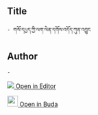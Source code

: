 ## Title
	- གསོ་དཔྱད་ཀྱི་ལག་ལེན་དགོས་འདོད་ཀུན་འབྱུང

## Author
	- 



[<img src="https://img.icons8.com/color/25/000000/edit-property.png"> Open in Editor](http://editor.openpecha.org/P004457)

[<img width="25" src="https://library.bdrc.io/icons/BUDA-small.svg"> Open in Buda](https://library.bdrc.io/show/bdr:IE0OPP004457)
